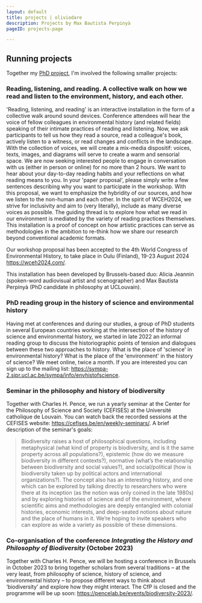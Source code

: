 ```yaml
---
layout: default
title: projects | oliviodare
description: Projects by Max Bautista Perpinyà
pageID: projects-page

---
```



## Running projects

Together my [PhD project](bio.html#what-i-am-doing-now), I'm involved the following smaller projects:

### Reading, listening, and reading. A collective walk on how we read and listen to the environment, history, and each other.
'Reading, listening, and reading' is an interactive installation in the form of a collective walk around sound devices. Conference attendees will hear the voice of fellow colleagues in environmental history (and related fields) speaking of their intimate practices of reading and listening. Now, we ask participants to tell us how they read a source, read a colleague's book, actively listen to a witness, or read changes and conflicts in the landscape. With the collection of voices, we will create a mix-media dispositif: voices, texts, images, and diagrams will serve to create a warm and sensorial space. We are now seeking interested people to engage in conversation with us (either in person or online) for no more than 2 hours. We want to hear about your day-to-day reading habits and your reflections on what reading means to you. In your 'paper proposal', please simply write a few sentences describing why you want to participate in the workshop. With this proposal, we want to emphasize the hybridity of our sources, and how we listen to the non-human and each other. In the spirit of WCEH2024, we strive for inclusivity and aim to (very literally), include as many diverse voices as possible. The guiding thread is to explore how what we read in our environment is mediated by the variety of reading practices themselves. This installation is a proof of concept on how artistic practices can serve as methodologies in the ambition to re-think how we share our research beyond conventional academic formats.

Our workshop proposal has been accepted to the 4th World Congress of Environmental History, to take place in Oulu (Finland), 19-23 August 2024 https://wceh2024.com/.

This installation has been developed by Brussels-based duo: Alicia Jeannin (spoken-word audiovisual artist and scenographer) and Max Bautista Perpinyà (PhD candidate in philosophy at UCLouvain).

### PhD reading group in the history of science and environmental history
Having met at conferences and during our studies, a group of PhD students in several European countries working at the intersection of the history of science and environmental history, we started in late 2022 an informal reading group to discuss the historiographic points of tension and dialogues between these two approaches to history. What is the place of 'science' in environmental history? What is the place of the 'environment' in the history of science? We meet online, twice a month. If you are interested you can sign up to the mailing list: <a class="dont-break-out" href="https://sympa-2.sipr.ucl.ac.be/sympa/info/envhistofscience" target="_blank">https://sympa-2.sipr.ucl.ac.be/sympa/info/envhistofscience</a>.



### Seminar in the philosophy and history of biodiversity
Together with Charles H. Pence, we run a yearly seminar at the Center for the Philosophy of Science and Society (CEFISES) at the Université catholique de Louvain. You can watch back the recorded sessions at the CEFISES website: <a class="dont-break-out" href="https://cefises.be/en/weekly-seminars/" target="_blank">https://cefises.be/en/weekly-seminars/</a>. A brief description of the seminar's goals: 

> Biodiversity raises a host of philosophical questions, including metaphysical (what kind of property is biodiversity, and is it the same property across all populations?), epistemic (how do we measure biodiversity in different contexts?), normative (what’s the relationship between biodiversity and social values?), and social/political (how is biodiversity taken up by political actors and international organizations?). The concept also has an interesting history, and one which can be explored by talking directly to researchers who were there at its inception (as the notion was only coined in the late 1980s) and by exploring histories of science and of the environment, where scientific aims and methodologies are deeply entangled with colonial histories, economic interests, and deep-seated notions about nature and the place of humans in it. We’re hoping to invite speakers who can explore as wide a variety as possible of these dimensions.


### Co-organisation of the conference *Integrating the History and Philosophy of Biodiversity* (October 2023)
Together with Charles H. Pence, we will be hosting a conference in Brussels in October 2023 to  bring together scholars from several traditions – at the very least, from philosophy of science, history of science, and environmental history – to propose different ways to think about ‘biodiversity’ and explore how they might interact. The CfP is closed and the programme will be up soon: <a class="dont-break-out" href="https://pencelab.be/events/biodiversity-2023/" target="_blank">https://pencelab.be/events/biodiversity-2023/</a>.
